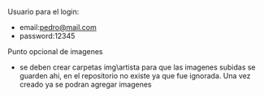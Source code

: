 Usuario para el login:
- email:pedro@mail.com
- password:12345

Punto opcional de imagenes
- se deben crear carpetas img\artista para que las imagenes subidas se guarden ahi, en el repositorio no existe ya que fue ignorada. Una vez creado ya se podran agregar imagenes
